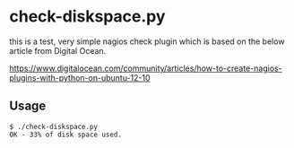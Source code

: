 check-diskspace.py
==================

this is a test, very simple nagios check plugin which is based on the below article from Digital Ocean.

https://www.digitalocean.com/community/articles/how-to-create-nagios-plugins-with-python-on-ubuntu-12-10

Usage
-----

```
$ ./check-diskspace.py
OK - 33% of disk space used.
```
